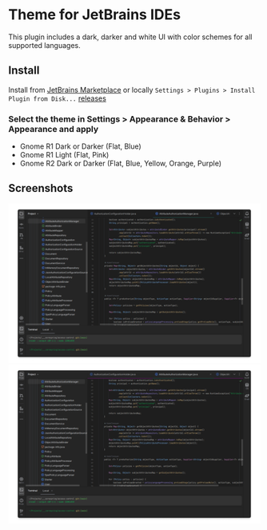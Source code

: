 # Theme for JetBrains IDEs

This plugin includes a dark, darker and white UI with color schemes for all supported languages.

## Install

Install from [JetBrains Marketplace](https://plugins.jetbrains.com/plugin/24554-gnome-theme) or locally `Settings > Plugins > Install Plugin from Disk...` [releases](https://github.com/KarenTorosyan/intellij-ide-gnome-theme-plugin/releases)

### Select the theme in Settings > Appearance & Behavior > Appearance and apply

- Gnome R1 Dark or Darker (Flat, Blue)
- Gnome R1 Light (Flat, Pink)
- Gnome R2 Dark or Darker (Flat, Blue, Yellow, Orange, Purple)

## Screenshots

![Gnome R2 Dark Flat Screenshot](./resources/screenshots/r2_dark_flat.png)
![Gnome R2 Dark Purple Screenshot](./resources/screenshots/r2_dark_purple.png)


